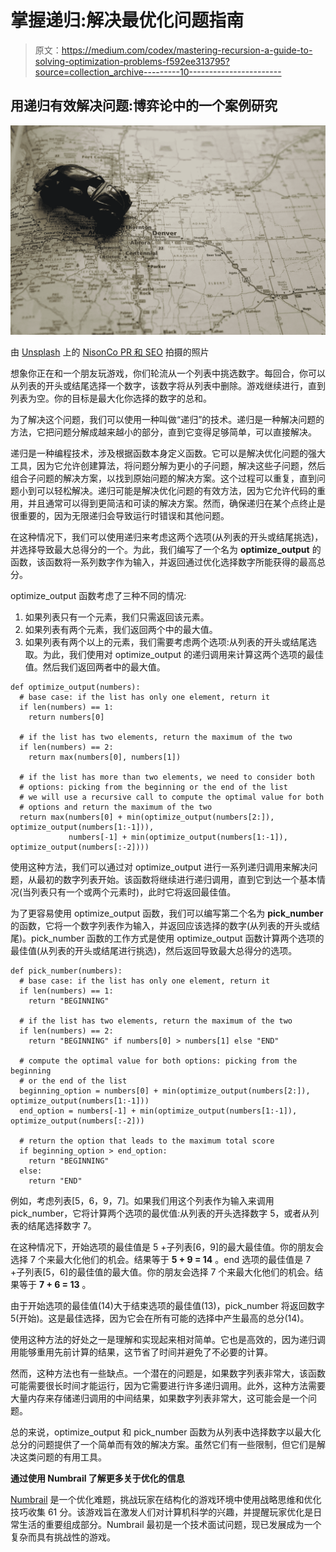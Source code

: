 # 掌握递归:解决最优化问题指南

> 原文：<https://medium.com/codex/mastering-recursion-a-guide-to-solving-optimization-problems-f592ee313795?source=collection_archive---------10----------------------->

## 用递归有效解决问题:博弈论中的一个案例研究

![](img/15222e0bbc9bbdca7b5c8d3a7de21c2a.png)

由 [Unsplash](https://unsplash.com/s/photos/optimization?utm_source=unsplash&utm_medium=referral&utm_content=creditCopyText) 上的 [NisonCo PR 和 SEO](https://unsplash.com/@nisoncoprseo?utm_source=unsplash&utm_medium=referral&utm_content=creditCopyText) 拍摄的照片

想象你正在和一个朋友玩游戏，你们轮流从一个列表中挑选数字。每回合，你可以从列表的开头或结尾选择一个数字，该数字将从列表中删除。游戏继续进行，直到列表为空。你的目标是最大化你选择的数字的总和。

为了解决这个问题，我们可以使用一种叫做“递归”的技术。递归是一种解决问题的方法，它把问题分解成越来越小的部分，直到它变得足够简单，可以直接解决。

递归是一种编程技术，涉及根据函数本身定义函数。它可以是解决优化问题的强大工具，因为它允许创建算法，将问题分解为更小的子问题，解决这些子问题，然后组合子问题的解决方案，以找到原始问题的解决方案。这个过程可以重复，直到问题小到可以轻松解决。递归可能是解决优化问题的有效方法，因为它允许代码的重用，并且通常可以得到更简洁和可读的解决方案。然而，确保递归在某个点终止是很重要的，因为无限递归会导致运行时错误和其他问题。

在这种情况下，我们可以使用递归来考虑这两个选项(从列表的开头或结尾挑选)，并选择导致最大总得分的一个。为此，我们编写了一个名为 **optimize_output** 的函数，该函数将一系列数字作为输入，并返回通过优化选择数字所能获得的最高总分。

optimize_output 函数考虑了三种不同的情况:

1.  如果列表只有一个元素，我们只需返回该元素。
2.  如果列表有两个元素，我们返回两个中的最大值。
3.  如果列表有两个以上的元素，我们需要考虑两个选项:从列表的开头或结尾选取。为此，我们使用对 optimize_output 的递归调用来计算这两个选项的最佳值。然后我们返回两者中的最大值。

```
def optimize_output(numbers):
  # base case: if the list has only one element, return it
  if len(numbers) == 1:
    return numbers[0]

  # if the list has two elements, return the maximum of the two
  if len(numbers) == 2:
    return max(numbers[0], numbers[1])

  # if the list has more than two elements, we need to consider both
  # options: picking from the beginning or the end of the list
  # we will use a recursive call to compute the optimal value for both
  # options and return the maximum of the two
  return max(numbers[0] + min(optimize_output(numbers[2:]), optimize_output(numbers[1:-1])),
             numbers[-1] + min(optimize_output(numbers[1:-1]), optimize_output(numbers[:-2])))
```

使用这种方法，我们可以通过对 optimize_output 进行一系列递归调用来解决问题，从最初的数字列表开始。该函数将继续进行递归调用，直到它到达一个基本情况(当列表只有一个或两个元素时)，此时它将返回最佳值。

为了更容易使用 optimize_output 函数，我们可以编写第二个名为 **pick_number** 的函数，它将一个数字列表作为输入，并返回应该选择的数字(从列表的开头或结尾)。pick_number 函数的工作方式是使用 optimize_output 函数计算两个选项的最佳值(从列表的开头或结尾进行挑选)，然后返回导致最大总得分的选项。

```
def pick_number(numbers):
  # base case: if the list has only one element, return it
  if len(numbers) == 1:
    return "BEGINNING"

  # if the list has two elements, return the maximum of the two
  if len(numbers) == 2:
    return "BEGINNING" if numbers[0] > numbers[1] else "END"

  # compute the optimal value for both options: picking from the beginning
  # or the end of the list
  beginning_option = numbers[0] + min(optimize_output(numbers[2:]), optimize_output(numbers[1:-1]))
  end_option = numbers[-1] + min(optimize_output(numbers[1:-1]), optimize_output(numbers[:-2]))

  # return the option that leads to the maximum total score
  if beginning_option > end_option:
    return "BEGINNING"
  else:
    return "END"
```

例如，考虑列表[5，6，9，7]。如果我们用这个列表作为输入来调用 pick_number，它将计算两个选项的最优值:从列表的开头选择数字 5，或者从列表的结尾选择数字 7。

在这种情况下，开始选项的最佳值是 5 +子列表[6，9]的最大最佳值。你的朋友会选择 7 个来最大化他们的机会。结果等于 **5 + 9 = 14** 。end 选项的最佳值是 7 +子列表[5，6]的最佳值的最大值。你的朋友会选择 7 个来最大化他们的机会。结果等于 **7 + 6 = 13** 。

由于开始选项的最佳值(14)大于结束选项的最佳值(13)，pick_number 将返回数字 5(开始)。这是最佳选择，因为它会在所有可能的选择中产生最高的总分(14)。

使用这种方法的好处之一是理解和实现起来相对简单。它也是高效的，因为递归调用能够重用先前计算的结果，这节省了时间并避免了不必要的计算。

然而，这种方法也有一些缺点。一个潜在的问题是，如果数字列表非常大，该函数可能需要很长时间才能运行，因为它需要进行许多递归调用。此外，这种方法需要大量内存来存储递归调用的中间结果，如果数字列表非常大，这可能会是一个问题。

总的来说，optimize_output 和 pick_number 函数为从列表中选择数字以最大化总分的问题提供了一个简单而有效的解决方案。虽然它们有一些限制，但它们是解决这类问题的有用工具。

**通过使用 Numbrail 了解更多关于优化的信息**

[Numbrail](https://c212.net/c/link/?t=0&l=en&o=3734426-1&h=2372476900&u=http%3A%2F%2Fnumbrail.com%2Funlimited&a=Numbrail) 是一个优化难题，挑战玩家在结构化的游戏环境中使用战略思维和优化技巧收集 61 分。该游戏旨在激发人们对计算机科学的兴趣，并提醒玩家优化是日常生活的重要组成部分。Numbrail 最初是一个技术面试问题，现已发展成为一个复杂而具有挑战性的游戏。
